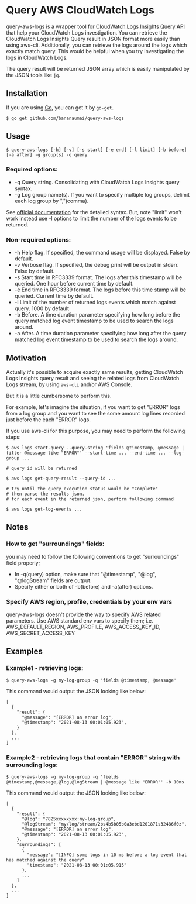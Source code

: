 # Query AWS CloudWatch Logs

query-aws-logs is a wrapper tool for [CloudWatch Logs Insights Query API](https://docs.aws.amazon.com/AmazonCloudWatch/latest/logs/AnalyzingLogData.html) that help your CloudWatch Logs investigation.
You can retrieve the CloudWatch Logs Insights Query result in JSON format more easily than using aws-cli.
Additionally, you can retrieve the logs around the logs which exactly match query.
This would be helpful when you try investigating the logs in CloudWatch Logs.

The query result will be returned JSON array which is easily manipulated by the JSON tools like `jq`.

## Installation

If you are using [Go](https://golang.org/), you can get it by `go-get`.

```
$ go get github.com/bananaumai/query-aws-logs
```

## Usage

```
$ query-aws-logs [-h] [-v] [-s start] [-e end] [-l limit] [-b before] [-a after] -g group(s) -q query
```

### Required options:

* -q	Query string. Consolidating with CloudWatch Logs Insights query syntax.
* -g	Log group name(s). If you want to specify multiple log groups, delimit each log group by ","(comma). 

See [official documentation](https://docs.aws.amazon.com/AmazonCloudWatch/latest/logs/CWL_QuerySyntax.html) for the detailed syntax.
But, note "limit" won't work instead use -l options to limit the number of the logs events to be returned.

### Non-required options:


* -h	Help flag. If specified, the command usage will be displayed. False by default.
* -v    Verbose flag. If specified, the debug print will be output in stderr. False by default.
* -s	Start time in RFC3339 format. The logs after this timestamp will be queried. One hour before current time by default.
* -e	End time in RFC3339 format. The logs before this time stamp will be queried. Current time by default.
* -l    Limit of the number of returned logs events which match against query. 1000 by default
* -b    Before. A time duration parameter specifying how long before the query matched log event timestamp to be used to search the logs around.
* -a	After. A time duration parameter specifying how long after the query matched log event timestamp to be used to search the logs around.

## Motivation

Actually it's possible to acquire exactly same results, getting CloudWatch Logs Insights query result and
seeing the related logs from CloudWatch Logs stream, by using `aws-cli` and/or AWS Console.

But it is a little cumbersome to perform this.

For example, let's imagine the situation, if you want to get "ERROR" logs from a log group
and you want to see the some amount log lines recorded just before the each "ERROR" logs.

If you use aws-cli for this purpose, you may need to perform the following steps:

```
$ aws logs start-query --query-string 'fields @timestamp, @message | filter @message like "ERROR"' --start-time ... --end-time ... --log-group ...

# query id will be returned

$ aws logs get-query-result --query-id ...

# try until the query execution status would be "Complete"
# then parse the results json.
# for each event in the returned json, perform following command

$ aws logs get-log-events ...
```

## Notes

### How to get "surroundings" fields:

you may need to follow the following conventions to get "surroundings" field properly;

* In -q(query) option, make sure that "@timestamp", "@log", "@logStream" fields are output.
* Specify either or both of -b(before) and -a(after) options.

### Specify AWS region, profile, credentials by your env vars

query-aws-logs doesn't provide the way to specify AWS related parameters.
Use AWS standard env vars to specify them;
i.e. AWS_DEFAULT_REGION, AWS_PROFILE, AWS_ACCESS_KEY_ID, AWS_SECRET_ACCESS_KEY

## Examples

### Example1 - retrieving logs:

```
$ query-aws-logs -g my-log-group -q 'fields @timestamp, @message'
```

This command would output the JSON looking like below:

```
[
  {
    "result": {
      "@message": "[ERROR] an error log",
      "@timestamp": "2021-08-13 00:01:05.923",
    }
  },
  ...
]
```

### Example2 - retrieving logs that contain "ERROR" string with surrounding logs:

```
$ query-aws-logs -g my-log-group -q 'fields @timestamp,@message,@log,@logStream | @message like "ERROR"' -b 10ms
```

This command would output the JSON looking like below:

```
[
  {
    "result": {
      "@log": "7825xxxxxxxx:my-log-group",
      "@logStream": "my/log/stream/2bs4b5b05b0a3ebd1201871s32486f0z",
      "@message": "[ERROR] an error log",
      "@timestamp": "2021-08-13 00:01:05.923",
    },
    "surroundings": [
      {
        "message": "[INFO] some logs in 10 ms before a log event that has matched against the query"
        "timestamp": "2021-08-13 00:01:05.915"
      },
      ...
    ]
  },
  ...
]
```

